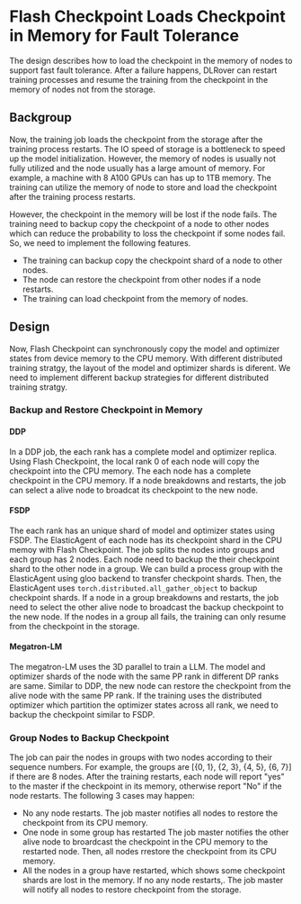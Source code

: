 # Flash Checkpoint Loads Checkpoint in Memory for Fault Tolerance

The design describes how to load the checkpoint in the memory
of nodes to support fast fault tolerance. After a failure happens, DLRover
can restart training processes and resume the training from the checkpoint
in the memory of nodes not from the storage.

## Backgroup

Now, the training job loads the checkpoint from the storage after the training
process restarts. The IO speed of storage is a bottleneck to speed up the
model initialization. However, the memory of nodes is usually not fully utilized
and the node usually has a large amount of memory. For example, a machine with
8 A100 GPUs can has up to 1TB memory. The training can utilize the memory of node
to store and load the checkpoint after the training process restarts.

However, the checkpoint in the memory will be lost if the node fails. The training
need to backup copy the checkpoint of a node to other nodes which can reduce
the probability to loss the checkpoint if some nodes fail. So, we need to implement
the following features.

- The training can backup copy the checkpoint shard of a node to other nodes.
- The node can restore the checkpoint from other nodes if a node restarts.
- The training can load checkpoint from the memory of nodes.

## Design

Now, Flash Checkpoint can synchronously copy the model and optimizer states from
device memory to the CPU memory. With different distributed training stratgy,
the layout of the model and optimizer shards is diferent. We need to implement different
backup strategies for different distributed training stratgy.

### Backup and Restore Checkpoint in Memory

#### DDP

In a DDP job, the each rank has a complete model and optimizer replica. Using Flash Checkpoint,
the local rank 0 of each node will copy the checkpoint into the CPU memory. The each node
has a complete checkpoint in the CPU memory. If a node breakdowns and restarts, the job can
select a alive node to broadcat its checkpoint to the new node.

#### FSDP

The each rank has an unique shard of model and optimizer states using FSDP. The ElasticAgent of each node
has its checkpoint shard in the CPU memoy with Flash Checkpoint. The job splits the nodes into groups and
each group has 2 nodes. Each node need to backup the their checkpoint shard to the other node in a group.
We can build a process group with the ElasticAgent using gloo backend to transfer checkpoint shards.
Then, the ElasticAgent uses `torch.distributed.all_gather_object`
to backup checkpoint shards. If a node in a group breakdowns and restarts, the job need to select the other
alive node to broadcast the backup checkpoint to the new node.
If the nodes in a group all fails, the training can only resume from the checkpoint in the storage.

#### Megatron-LM

The megatron-LM uses the 3D parallel to train a LLM. The model and optimizer shards of the node with
the same PP rank in different DP ranks are same. Similar to DDP, the new node can restore
the checkpoint from the alive node with the same PP rank. If the training uses the distributed optimizer
which partition the optimizer states across all rank, we need to backup the checkpoint similar to FSDP.

### Group Nodes to Backup Checkpoint

The job can pair the nodes in groups with two nodes according to their sequence numbers. For example,
the groups are [{0, 1}, {2, 3}, {4, 5}, {6, 7}] if there are 8 nodes. After the training restarts,
each node will report "yes" to the master if the checkpoint in its memory, otherwise report "No" if
the node restarts. The following 3 cases may happen:

- No any node restarts. The job master notifies all nodes to restore the checkpoint from its CPU memory.
- One node in some group has restarted The job master notifies the other alive node to broardcast the
checkpoint in the CPU memory to the restarted node. Then, all nodes rrestore the checkpoint from its CPU memory.
- All the nodes in a group have restarted, which shows some checkpoint shards are lost in the memory.
If no any node restarts,. The job master will notify all nodes to restore checkpoint from the storage.
